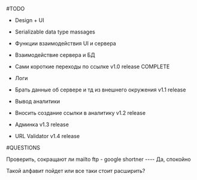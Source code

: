 #TODO
- Design + UI
- Serializable data type massages
- Функции взаимодействия UI и сервера
- Взаимодействие сервера и БД
- Сами короткие переходы по ссылке
v1.0 release COMPLETE

- Логи
- Брать данные об сервере и тд из внешнего окружения
v1.1 release


- Вывод аналитики
- Вносить создание ссылки в аналитику
v1.2 release


- Админка
v1.3 release 


- URL Validator
v1.4 release 



#QUESTIONS

Проверить, сокращают ли mailto ftp - google shortner  ---- Да, спокойно

Такой алфавит пойдет или все таки стоит расширить?